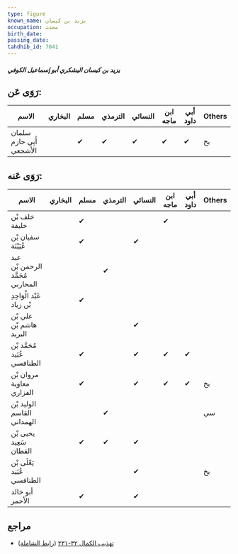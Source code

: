 ```yaml
---
type: figure
known_name: يزيد بن كيسان
occupation: محدث
birth_date:
passing_date:
tahdhib_id: 7041
---
```

##### يزيد بن كيسان اليشكري أبو إسماعيل الكوفي

## رَوَى عَن:
| الاسم                    | البخاري | مسلم | الترمذي | النسائي | ابن ماجه | أبي داود | Others |
| ------------------------ | ------- | ---- | ------- | ------- | -------- | -------- | ------ |
| سلمان أَبِي حازم الأشجعي |         | ✔    | ✔       | ✔       | ✔        | ✔        | بخ     |
## رَوَى عَنه:
| الاسم                            | البخاري | مسلم | الترمذي | النسائي | ابن ماجه | أبي داود | Others |
| -------------------------------- | ------- | ---- | ------- | ------- | -------- | -------- | ------ |
| خلف بْن خليفة                    |         | ✔    |         |         | ✔        |          |        |
| سفيان بْن عُيَيْنَة              |         | ✔    |         | ✔       |          |          |        |
| عبد الرحمن بْن مُحَمَّد المحاربي |         |      | ✔       |         |          |          |        |
| عَبْد الْوَاحِدِ بْن زياد        |         | ✔    |         |         |          |          |        |
| علي بْن هاشم بْن البريد          |         |      |         | ✔       |          |          |        |
| مُحَمَّد بْن عُبَيد الطنافسي     |         | ✔    |         | ✔       | ✔        | ✔        |        |
| مروان بْن معاوية الفزاري         |         | ✔    |         | ✔       | ✔        | ✔        | بخ     |
| الوليد بْن القاسم الهمداني       |         |      | ✔       |         |          |          | سي     |
| يحيى بْن سَعِيد القطان           |         | ✔    | ✔       | ✔       |          |          |        |
| يَعْلَى بْن عُبَيد الطنافسي      |         |      |         | ✔       |          |          | بخ     |
| أبو خالد الأحمر                  |         | ✔    |         | ✔       |          |          |        |
## مراجع
- [تهذيب الكمال ٣٢-٢٣١](obsidian://open?vault=Tahdhib-al-Kamal&file=Figures/٧٠٤١-يزيد%20بن%20كيسان%20اليشكري%20أبو%20إسماعيل%20الكوفي) ([رابط الشاملة](https://shamela.ws/book/3722/17345))